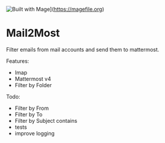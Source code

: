 ![Built with Mage](https://magefile.org/badge.svg)](https://magefile.org)

# Mail2Most

Filter emails from mail accounts and send them to mattermost.

Features:
- Imap
- Mattermost v4
- Filter by Folder

Todo:
- Filter by From
- Filter by To
- Filter by Subject contains
- tests
- improve logging
